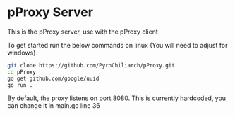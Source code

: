 # pProxy Server

This is the pProxy server, use with the pProxy client

To get started run the below commands on linux (You will need to adjust for windows)

```bash
git clone https://github.com/PyroChiliarch/pProxy.git
cd pProxy
go get github.com/google/uuid
go run .
```

By default, the proxy listens on port 8080.
This is currently hardcoded, you can change it in main.go line 36


